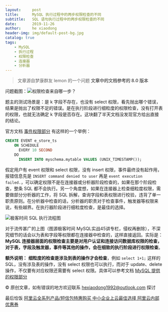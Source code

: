 ```yaml
---
layout:     post
title:      MySQL 执行过程中的两步权限检查的不同
subtitle:   SQL 语句执行过程中的两步权限检查的不同
date:       2019-11-26
author:     he xiaodong
header-img: img/default-post-bg.jpg
catalog: true
tags:
    - MySQL
    - 执行过程
    - 权限检查
    - 连接器
    - 分析器
---
```


> 文章源自梦康群友 lemon 的一个问题 **文章中的文档参考的 8.0 版本**

问题截图：![权限检查来自哪一步？](https://alpha2016.github.io/img/2019-11-26-mysql-executor-question.png)

题主的测试场景是：是 k 字段不存在，也没有 select 权限，看先抛出哪个错误，结果是抛出了权限不足的错误。是在执行阶段进行细粒度的权限检查，没有打开表的权限，也就无法确定 k 字段是否存在。这块翻了半天文档没发现官方给出直接的结论。

官方文档 [事件权限部分](https://dev.mysql.com/doc/refman/8.0/en/events-privileges.html) 有这样的一个举例：
```sql
CREATE EVENT e_store_ts
    ON SCHEDULE
      EVERY 10 SECOND
    DO
      INSERT INTO myschema.mytable VALUES (UNIX_TIMESTAMP());
```
假定用户有 event 权限和 select 权限，没有 insert 权限，事件最终没有起作用，报错信息先是 `INSERT command denied to user` 再是 `event execution failed.`，可以确定权限不是在连接器或分析器阶段检查的，如果在那个阶段检查，整条 SQL 都不会执行。另一个角度想，如果在连接器上检查细粒度权限，需要做部分分析器的工作，将 SQL 拆解，查询字段和表权限进行校验，违背了单一职责原则。在分析器中检查的话，分析器的职责对于检查事件，触发器等权限来说，有些越界。在执行器阶段进行细粒度检查，是最佳的选择。

![极客时间 SQL 执行流程图](https://alpha2016.github.io/img/2019-11-26-mysql-executor.png)

对于流传甚广的上图（图源极客时间 MySQL实战45讲专栏，侵权再删除），不深究细节的话会以为表和字段等权限都在连接器中检查的，这样直接返回。实际是：**MySQL 连接器层面的权限检查主要是对用户认证和连接访问数据库权限的检查，对于表，字段及触发器，事件等其他的操作，会在细致的执行阶段进行权限检查**。

**额外说明：** **细粒度的检查是涉及到表的操作才会检查**，例如 `select 1+1;` 这样的 SQL，没有涉及表的操作，没有 select 权限也可以执行，而对于 update、delete 操作，不仅要有对应权限还需要有 select 权限。具体可以参考文档 [MySQL 提供的权限部分](https://dev.mysql.com/doc/refman/8.0/en/privileges-provided.html#priv_show-view)

© 原创文章，如有错误的地方欢迎联系 hexiaodong1992@outlook.com 探讨


最后恰饭 [阿里云全系列产品/短信包特惠购买 中小企业上云最佳选择 阿里云内部优惠券](https://www.aliyun.com/minisite/goods?userCode=0amqgcs9)
